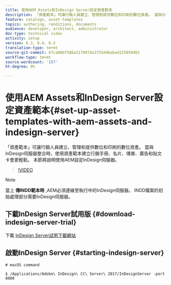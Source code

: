 ```yaml
---
title: 使用AEM Assets和InDesign Server設定資產範本
description: 「資產範本」可讓行銷人員建立、管理和提供數位和印刷的數位資產。 當與InDesign伺服器整合時，使用資產範本建立行銷手冊、名片、傳單、廣告和貼文卡會更輕鬆。 本節將說明使用AEM設定InDesign伺服器。
feature: catalogs, asset-templates
topics: authoring, renditions, documents
audience: developer, architect, administrator
doc-type: technical video
activity: setup
version: 6.3, 6.4, 6.5
translation-type: tm+mt
source-git-commit: 67ca08bf386a217807da3755d46abed225050d02
workflow-type: tm+mt
source-wordcount: '157'
ht-degree: 0%

---
```



# 使用AEM Assets和InDesign Server設定資產範本{#set-up-asset-templates-with-aem-assets-and-indesign-server}

「資產範本」可讓行銷人員建立、管理和提供數位和印刷的數位資產。 當與InDesign伺服器整合時，使用資產範本建立行銷手冊、名片、傳單、廣告和貼文卡會更輕鬆。 本節將說明使用AEM設定InDesign伺服器。

>[!VIDEO](https://video.tv.adobe.com/v/17069/?quality=9&learn=on)

>[!NOTE]
>
>當上 **傳INDD範本時** ,AEM必須連線至執行中的InDesign伺服器。 INDD檔案的初始處理部分需要InDesign伺服器。

## 下載InDesign Server試用版 {#download-indesign-server-trial}

下載 [InDesign Server試用下載網站](https://www.adobe.com/devnet/indesign/indesign-server-trial-downloads.html)

## 啟動InDesign Server {#starting-indesign-server}

```shell
# macOS command

$ /Applications/Adobe\ InDesign\ CC\ Server\ 2017/InDesignServer -port 8080
```
